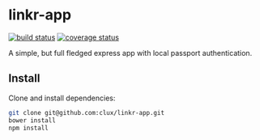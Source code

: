 # linkr-app
[![build status](https://secure.travis-ci.org/clux/linkr-app.svg)](http://travis-ci.org/clux/linkr-app)
[![coverage status](http://img.shields.io/coveralls/clux/linkr-app.svg)](https://coveralls.io/r/clux/linkr-app)

A simple, but full fledged express app with local passport authentication.

## Install
Clone and install dependencies:

```sh
git clone git@github.com:clux/linkr-app.git
bower install
npm install
```
